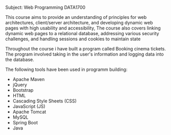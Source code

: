 
Subject: Web Programming DATA1700

This course aims to provide an understanding of principles for web architectures, client/server architecture, and developing dynamic web pages with high usability and accessibility, The course also covers linking dynamic web pages to a relational database, addressing various security challenges, and handling sessions and cookies to maintain state

Throughout the course i have built a program called Booking cinema tickets. The program involved taking in the user's information and logging data into the database.

The following tools have been used in programm building:

- Apache Maven
- jQuery
- Bootstrap
- HTML
- Cascading Style Sheets (CSS)
- JavaScript (JS)
- Apache Tomcat
- MySQL
- Spring Boot
- Java
